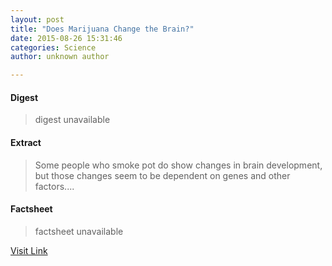 ```yaml
---
layout: post
title: "Does Marijuana Change the Brain?"
date: 2015-08-26 15:31:46
categories: Science
author: unknown author

---
```



#### Digest
>digest unavailable

#### Extract
>Some people who smoke pot do show changes in brain development, but those changes seem to be dependent on genes and other factors....

#### Factsheet
>factsheet unavailable

[Visit Link](http://www.livescience.com/51981-does-marijuana-change-the-brain.html)


